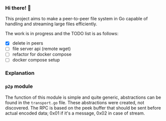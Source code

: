 ### Hi there! 👋

This project aims to make a peer-to-peer file system in Go capable of handling and streaming large files efficiently.

The work is in progress and the TODO list is as follows:
- [x] delete in peers
- [ ] file server api (remote wget)
- [ ] refactor for docker compose
- [ ] docker compose setup

### Explanation
### `p2p` module
The function of this module is simple and quite generic, abstractions can be found in the `transport.go` file. These abstractions were created, not discovered. The RPC is based on the peek buffer that should be sent before actual encoded data; 0x01 if it's a message, 0x02 in case of stream.
